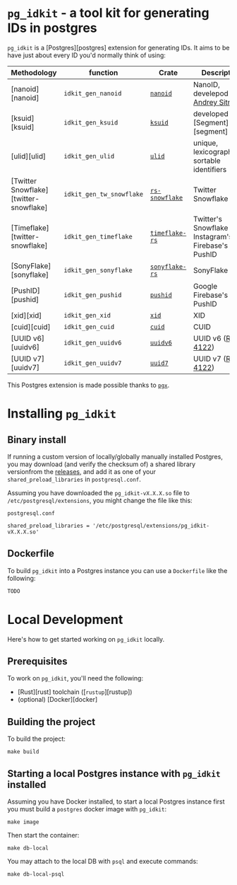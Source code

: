 # `pg_idkit` - a tool kit for generating IDs in postgres

`pg_idkit` is a [Postgres][postgres] extension for generating IDs. It aims to be have just about every ID you'd normally think of using:

| Methodology                            | function                 | Crate                                                   | Description                                              |
|----------------------------------------|--------------------------|---------------------------------------------------------|----------------------------------------------------------|
| [nanoid][nanoid]                       | `idkit_gen_nanoid`       | [`nanoid`](https://crates.io/crates/nanoid)             | NanoID, develepod by [Andrey Sitnik][github-ai]          |
| [ksuid][ksuid]                         | `idkit_gen_ksuid`        | [`ksuid`](https://crates.io/crates/ksuid)               | developed by [Segment][segment]                          |
| [ulid][ulid]                           | `idkit_gen_ulid`         | [`ulid`](https://crates.io/crates/ulid)                 | unique, lexicographically sortable identifiers           |
| [Twitter Snowflake][twitter-snowflake] | `idkit_gen_tw_snowflake` | [`rs-snowflake`](https://crates.io/crates/rs-snowflake) | Twitter Snowflake                                        |
| [Timeflake][twitter-snowflake]         | `idkit_gen_timeflake`    | [`timeflake-rs`](https://crates.io/crates/timeflake-rs) | Twitter's Snowflake + Instagram's ID + Firebase's PushID |
| [SonyFlake][sonyflake]                 | `idkit_gen_sonyflake`    | [`sonyflake-rs`](https://crates.io/crates/sonyflake-rs) | SonyFlake                                                |
| [PushID][pushid]                       | `idkit_gen_pushid`       | [`pushid`](https://crates.io/crates/pushid)             | Google Firebase's PushID                                 |
| [xid][xid]                             | `idkit_gen_xid`          | [`xid`](https://crates.io/crates/xid)                   | XID                                                      |
| [cuid][cuid]                           | `idkit_gen_cuid`         | [`cuid`](https://crates.io/crates/cuid)                 | CUID                                                     |
| [UUID v6][uuidv6]                      | `idkit_gen_uuidv6`       | [`uuidv6`](https://crates.io/crates/uuidv6)             | UUID v6 ([RFC 4122][rfc-4122-update])                    |
| [UUID v7][uuidv7]                      | `idkit_gen_uuidv7`       | [`uuid7`](https://crates.io/crates/uuid7)               | UUID v7 ([RFC 4122][rfc-4122-update])                    |

This Postgres extension is made possible thanks to [`pgx`][pgx].

# Installing `pg_idkit`

## Binary install

If running a custom version of locally/globally manually installed Postgres, you may download (and verify the checksum of) a shared library versionfrom the [releases](/releases), and add it as one of your `shared_preload_libraries` in `postgresql.conf`.

Assuming you have downloaded the `pg_idkit-vX.X.X.so` file to `/etc/postgresql/extensions`, you might change the file like this:

`postgresql.conf`
```
shared_preload_libraries = '/etc/postgresql/extensions/pg_idkit-vX.X.X.so'
```

## Dockerfile

To build `pg_idkit` into a Postgres instance you can use a `Dockerfile` like the following:

```dockerfile
TODO
```

# Local Development

Here's how to get started working on `pg_idkit` locally.

## Prerequisites

To work on `pg_idkit`, you'll need the following:

- [Rust][rust] toolchain ([`rustup`][rustup])
- (optional) [Docker][docker]

## Building the project

To build the project:

```console
make build
```

## Starting a local Postgres instance with `pg_idkit` installed

Assuming you have Docker installed, to start a local Postgres instance first you must build a `postgres` docker image with `pg_idkit`:

```console
make image
```

Then start the container:

```console
make db-local
```

You may attach to the local DB with `psql` and execute commands:

```console
make db-local-psql
```

[pgx]: https://github.com/tcdi/pgx
[github-ai]: https://github.com/ai
[rfc-4122-update]: https://www.ietf.org/archive/id/draft-peabody-dispatch-new-uuid-format-01.html
